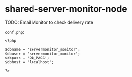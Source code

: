 # shared-server-monitor-node

TODO: Email Monitor to check delivery rate

`conf.php`:
```
<?php

$dbname = 'servermonitor_monitor';
$dbuser = 'servermonitor_monitor';
$dbpass = 'DB_PASS';
$dbhost = 'localhost';

?>
```
